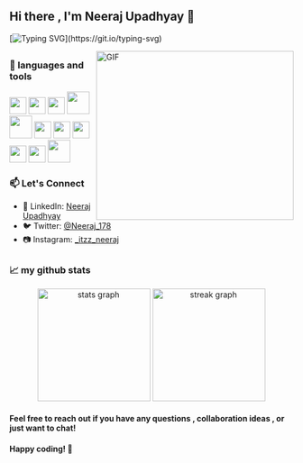 ## Hi there , I'm Neeraj Upadhyay 👋

[![Typing SVG](https://readme-typing-svg.demolab.com?font=Fira+Code&size=30&duration=10000&pause=1000&random=false&width=1600&height=60&lines=I'm+a+passionate+front-end+web+developer.+Trying+to+transform+visions+into+pixels.)](https://git.io/typing-svg)

<img align="right" alt="GIF" src="https://github.com/Anmol-Baranwal/Cool-GIFs-For-GitHub/assets/74038190/219bcc70-f5dc-466b-9a60-29653d8e8433" width="350" height="300">

##

### 🔧 languages and tools

<div align="left">
<img src="https://github.com/Anmol-Baranwal/Cool-GIFs-For-GitHub/assets/74038190/29fd6286-4e7b-4d6c-818f-c4765d5e39a9" width="30">
<img src="https://github.com/Anmol-Baranwal/Cool-GIFs-For-GitHub/assets/74038190/67f477ed-6624-42da-99f0-1a7b1a16eecb" width="30">
<img src="https://user-images.githubusercontent.com/74038190/212257454-16e3712e-945a-4ca2-b238-408ad0bf87e6.gif" width="30">
<img src="https://github.com/Anmol-Baranwal/Cool-GIFs-For-GitHub/assets/74038190/398b19b1-9aae-4c1f-8bc0-d172a2c08d68" width="40">
<img src="https://github.com/Anmol-Baranwal/Cool-GIFs-For-GitHub/assets/74038190/1a797f46-efe4-41e6-9e75-5303e1bbcbfa" width="40">
<img src="https://user-images.githubusercontent.com/74038190/212257467-871d32b7-e401-42e8-a166-fcfd7baa4c6b.gif" width="30">
<img src="https://user-images.githubusercontent.com/74038190/212257460-738ff738-247f-4445-a718-cdd0ca76e2db.gif" width="30">
<img src="https://user-images.githubusercontent.com/74038190/212280805-9bcb336b-8c55-46a8-abf8-ff286ab55472.gif" width="30">
<img src="https://user-images.githubusercontent.com/74038190/212257465-7ce8d493-cac5-494e-982a-5a9deb852c4b.gif" width="30">
<img src="https://user-images.githubusercontent.com/74038190/212257468-1e9a91f1-b626-4baa-b15d-5c385dfa7ed2.gif" width="30">
<img src="https://user-images.githubusercontent.com/74038190/212281775-b468df30-4edc-4bf8-a4ee-f52e1aaddc86.gif" width="40">  
</div>

<!--
<code><img height="20" width="20" src="https://www.pngegg.com/en/png-zkfee"></code>
<code><img height="20" src="https://raw.githubusercontent.com/github/explore/80688e429a7d4ef2fca1e82350fe8e3517d3494d/topics/javascript/javascript.png"></code>
<code><img height="20" src="https://raw.githubusercontent.com/github/explore/80688e429a7d4ef2fca1e82350fe8e3517d3494d/topics/react/react.png"></code>
<code><img height="20" src="https://raw.githubusercontent.com/github/explore/80688e429a7d4ef2fca1e82350fe8e3517d3494d/topics/nodejs/nodejs.png"></code>
<code><img height="20" src="https://raw.githubusercontent.com/github/explore/80688e429a7d4ef2fca1e82350fe8e3517d3494d/topics/cpp/cpp.png"></code>
<code><img height="20" src="https://raw.githubusercontent.com/github/explore/80688e429a7d4ef2fca1e82350fe8e3517d3494d/topics/git/git.png"></code> 
-->

### 📫 Let's Connect

- 👔 LinkedIn: [Neeraj Upadhyay](https://www.linkedin.com/in/neeraj-upadhyay-a527aa226?utm_source=share&utm_campaign=share_via&utm_content=profile&utm_medium=android_app) 
- 🐦 Twitter: [@Neeraj_178](https://x.com/Neeraj_178?t=SimfZ5p0Oz3E6cNMgTlKqg&s=08)
- 📷 Instagram: [_itzz_neeraj](https://www.instagram.com/invites/contact/?i=zib9lixemrsa&utm_content=48jiow0)

##

<!--
<div align="left">
<img src="https://user-images.githubusercontent.com/74038190/235294011-b8074c31-9097-4a65-a594-4151b58743a8.gif" width="40">(link-to-twitter)
<img src="https://user-images.githubusercontent.com/74038190/235294012-0a55e343-37ad-4b0f-924f-c8431d9d2483.gif" width="40">(link-to-linkedin)
<img src="https://user-images.githubusercontent.com/74038190/235294013-a33e5c43-a01c-43f6-b44d-a406d8b4ab75.gif" width="40">(link-to-instagram)
<img src="https://user-images.githubusercontent.com/74038190/235294015-47144047-25ab-417c-af1b-6746820a20ff.gif" width="40">
</div>
-->


### 📈 my github stats

<div align="center">
  <img src="https://github-readme-stats.vercel.app/api?username=NeerajUpadhyay01&show_icons=true&include_all_commits=true&count_private=true&layout=compact&theme=gotham&locale=en&order=1" height="200" alt="stats graph"  />
<!--  <img src="https://github-readme-stats.vercel.app/api/top-langs?username=NeerajUpadhyay01&locale=en&card_width=320&layout=compact&langs_count=5&theme=gotham&order=2" height="200" alt="languages graph" />  -->
  <img src="https://streak-stats.demolab.com?user=NeerajUpadhyay01&locale=en&card_width=320&layout=compact&mode=daily&theme=gotham&border_radius=5&order=2" height="200" alt="streak graph"  />
</div>

#### Feel free to reach out if you have any questions , collaboration ideas , or just want to chat!

#### Happy coding! 🚀
